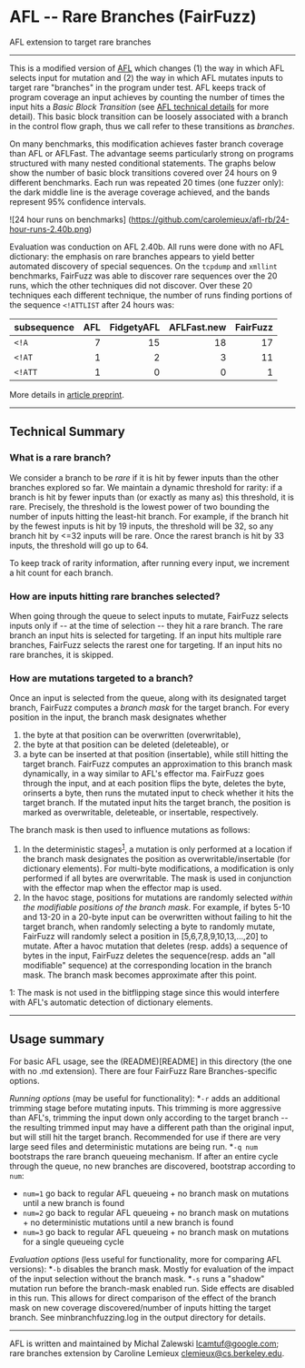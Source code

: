 # AFL -- Rare Branches (FairFuzz)
AFL extension to target rare branches

---

This is a modified version of [AFL](http://lcamtuf.coredump.cx/afl/) which changes (1) the way in which AFL selects input for mutation and (2) the way in which AFL mutates inputs to target rare "branches" in the program under test. AFL keeps track of program coverage an input achieves by counting the number of times the input hits a _Basic Block Transition_ (see [AFL technical details](http://lcamtuf.coredump.cx/afl/technical_details.txt) for more detail). This basic block transition can be loosely associated with a branch in the control flow graph, thus we call refer to these transitions as _branches_.

On many benchmarks, this modification achieves faster branch coverage than AFL or AFLFast. The advantage seems particularly strong on programs structured with many nested conditional statements. The graphs below show the number of basic block transitions covered over 24 hours on 9 different benchmarks. Each run was repeated 20 times (one fuzzer only): the dark middle line is the average coverage achieved, and the bands represent 95% confidence intervals.

![24 hour runs on benchmarks]
(https://github.com/carolemieux/afl-rb/24-hour-runs-2.40b.png)

Evaluation was conduction on AFL 2.40b. All runs were done with no AFL dictionary: the emphasis on rare branches appears to yield better automated discovery of special sequences. On the `tcpdump` and `xmllint` benchmarks, FairFuzz was able to discover rare sequences over the 20 runs, which the other techniques did not discover. Over these 20 techniques each different technique, the number of runs finding portions of the sequence `<!ATTLIST` after 24 hours was:

| subsequence | AFL | FidgetyAFL | AFLFast.new | FairFuzz|
| ------ | --------: | --------: | --------: | --------: |
| `<!A` |  7 | 15 | 18| 17|
| `<!AT` |  1 | 2 | 3| 11|
| `<!ATT` |  1 | 0 | 0| 1|

More details in [article preprint](TODO).

---


## Technical Summary

### What is a rare branch?

We consider a branch to be _rare_ if it is hit by fewer inputs than the other branches explored so far. We maintain a dynamic threshold for rarity: if a branch is hit by fewer inputs than (or exactly as many as) this threshold, it is rare. Precisely, the threshold is the lowest power of two bounding the number of inputs hitting the least-hit branch. For example, if the branch hit by the fewest inputs is hit by 19 inputs, the threshold will be 32, so any branch hit by <=32 inputs will be rare. Once the rarest branch is hit by 33 inputs, the threshold will go up to 64. 

To keep track of rarity information, after running every input, we increment a hit count for each branch. 

### How are inputs hitting rare branches selected?

When going through the queue to select inputs to mutate, FairFuzz selects inputs only if -- at the time of selection -- they hit a rare branch. The rare branch an input hits is selected for targeting. If an input hits multiple rare branches, FairFuzz selects the rarest one for targeting. If an input hits no rare branches, it is skipped.

### How are mutations targeted to a branch?

Once an input is selected from the queue, along with its designated target branch, FairFuzz computes a _branch mask_ for the target branch. For every position in the input, the branch mask designates whether
1. the byte at that position can be overwritten (overwritable),
2. the byte at that position can be deleted (deleteable), or
3. a byte can be inserted at that position (insertable),
while still hitting the target branch. FairFuzz computes an approximation to this branch mask dynamically, in a way similar to AFL's effector ma. FairFuzz goes through the input, and at each position flips the byte, deletes the byte, orinserts a byte, then runs the mutated input to check whether it hits the target branch. If the mutated input hits the target branch, the position is marked as overwritable, deleteable, or insertable, respectively.

The branch mask is then used to influence mutations as follows:
1. In the deterministic stages<sup>[1](#footnote1)</sup>, a mutation is only performed at a location if the branch mask designates the position as overwritable/insertable (for dictionary elements). For multi-byte modifications, a modification is only performed if all bytes are overwritable. The mask is used in conjunction with the effector map when the effector map is used.
2. In the havoc stage, positions for mutations are randomly selected _within the modifiable positions of the branch mask_. For example, if bytes 5-10 and 13-20 in a 20-byte input can be overwritten without failing to hit the target branch, when randomly selecting a byte to randomly mutate, FairFuzz will randomly select a position in [5,6,7,8,9,10,13,...,20] to mutate. After a havoc mutation that deletes (resp. adds) a sequence of bytes in the input, FairFuzz deletes the sequence(resp. adds an "all modifiable" sequence) at the corresponding location in the branch mask. The branch mask becomes approximate after this point.


<a name="footnote1">1</a>: The mask is not used in the bitflipping stage since this would interfere with AFL's automatic detection of dictionary elements. 

---


## Usage summary

For basic AFL usage, see the (README)[README] in this directory (the one with no .md extension). There are four FairFuzz Rare Branches-specific options.

*Running options* (may be useful for functionality):
*`-r` adds an additional trimming stage before mutating inputs. This trimming is more aggressive than AFL's, trimming the input down only according to the target branch -- the resulting trimmed input may have a different path than the original input, but will still hit the target branch. Recommended for use if there are very large seed files and deterministic mutations are being run.
*`-q num` bootstraps the rare branch queueing mechanism. If after an entire cycle through the queue, no new branches are discovered, bootstrap according to `num`:
* `num=1` go back to regular AFL queueing + no branch mask on mutations until a new branch is found
* `num=2` go back to regular AFL queueing + no branch mask on mutations + no deterministic mutations until a new branch is found
* `num=3` go back to regular AFL queueing + no branch mask on mutations for a single queueing cycle

*Evaluation options* (less useful for functionality, more for comparing AFL versions):
*`-b` disables the branch mask. Mostly for evaluation of the impact of the input selection without the branch mask. 
*`-s` runs a "shadow" mutation run before the branch-mask enabled run. Side effects are disabled in this run. This allows for direct comparison of the effect of the branch mask on new coverage discovered/number of inputs hitting the target branch. See minbranchfuzzing.log in the output directory for details.


---

AFL is written and maintained by Michal Zalewski <lcamtuf@google.com>; rare branches extension by Caroline Lemieux <clemieux@cs.berkeley.edu>.



